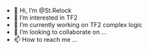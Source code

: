 - 👋 Hi, I’m @St.Relock
- 👀 I’m interested in TF2
- 🌱 I’m currently working on TF2 complex logic
- 💞️ I’m looking to collaborate on ...
- 📫 How to reach me ...

<!---
St.Relock/St.Relock is a ✨ special ✨ repository because its `README.md` (this file) appears on your GitHub profile.
You can click the Preview link to take a look at your changes.
--->
